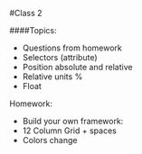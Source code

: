 #Class 2

####Topics: 

- Questions from homework
- Selectors (attribute)
- Position absolute and relative
- Relative units % 
- Float 

Homework:
- Build your own framework: 
- 12 Column Grid + spaces
- Colors change